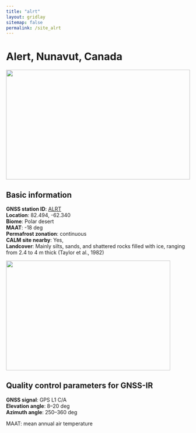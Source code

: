 ```yaml
---
title: "alrt"
layout: gridlay
sitemap: false
permalink: /site_alrt
---
```


# Alert, Nunavut, Canada

<div markdown="0" id="photo" class="col-sm-4">
    <img src="{{ site.url }}{{ site.baseurl }}/photos/alrt.jpg" width="100%" height="300px">
</div>

## Basic information
**GNSS station ID**:        [ALRT](https://webapp.geod.nrcan.gc.ca/geod/data-donnees/station/report-rapport.php?id=M029001)            
**Location**:               82.494, -62.340 <br/>
**Biome**:                  Polar desert <br/>
**MAAT**:                   -18 deg <br/>
**Permafrost zonation**:    continuous <br/>
**CALM site nearby**:       Yes, <br/>
**Landcover**:              Mainly silts, sands, and shattered rocks filled with ice, ranging from 2.4 to 4 m thick (Taylor et al., 1982) <br/>



<div markdown="0" id="ffz-map">
    <img src="{{ site.url }}{{ site.baseurl }}/ffz/alrt.jpg" width="450" height="300px">
</div>

## Quality control parameters for GNSS-IR
**GNSS signal**:            GPS L1 C/A <br/>
**Elevation angle**:        8–20 deg <br/>
**Azimuth angle**:          250–360 deg <br/>



<div markdown="0" id="notes" class="col-sm-12">
    MAAT: mean annual air temperature
</div>



